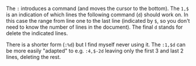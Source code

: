 The `:` introduces a command (and moves the cursor to the bottom).
The `1,$` is an indication of which lines the following command (`d`) should work on. In this case the range from line one to the last line (indicated by `$`, so you don't need to know the number of lines in the document).
The final `d` stands for delete the indicated lines.

There is a shorter form (`:%d`) but I find myself never using it. The `:1,$d` can be more easily "adapted" to e.g. `:4,$-2d` leaving only the first 3 and last 2 lines, deleting the rest.